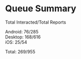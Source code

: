 # Queue Summary

Total Interacted/Total Reports

Android: 76/285  
Desktop: 168/616  
iOS: 25/54

Total: 269/955

